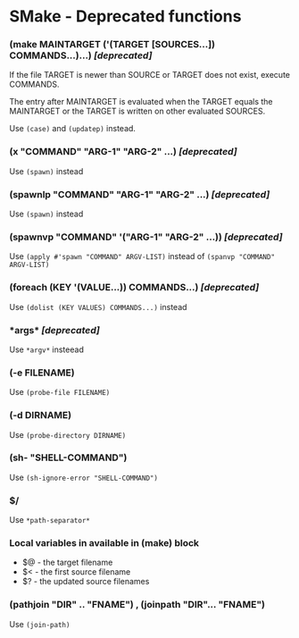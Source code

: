 SMake - Deprecated functions
============================

### (make MAINTARGET ('(TARGET [SOURCES...]) COMMANDS...)...) *[deprecated]*

If the file TARGET is newer than SOURCE or TARGET does not exist, execute COMMANDS.

The entry after MAINTARGET is evaluated when the TARGET equals the MAINTARGET
or the TARGET is written on other evaluated SOURCES.

Use `(case)` and `(updatep)` instead.

### (x "COMMAND" "ARG-1" "ARG-2" ...) *[deprecated]*

Use `(spawn)` instead

### (spawnlp "COMMAND" "ARG-1" "ARG-2" ...) *[deprecated]*

Use `(spawn)` instead

### (spawnvp "COMMAND" '("ARG-1" "ARG-2" ...)) *[deprecated]*

Use `(apply #'spawn "COMMAND" ARGV-LIST)` instead of `(spanvp "COMMAND" ARGV-LIST)`

### (foreach (KEY '(VALUE...)) COMMANDS...) *[deprecated]*

Use `(dolist (KEY VALUES) COMMANDS...)` instead

### \*args\* *[deprecated]*

Use `*argv*` insteead

### (-e FILENAME)

Use `(probe-file FILENAME)`

### (-d DIRNAME)

Use `(probe-directory DIRNAME)`

### (sh- "SHELL-COMMAND")

Use `(sh-ignore-error "SHELL-COMMAND")`

### $/

Use `*path-separator*`

### Local variables in available in (make) block

- $@ - the target filename
- $&lt; - the first source filename
- $? - the updated source filenames

### (pathjoin "DIR" .. "FNAME") , (joinpath "DIR"... "FNAME")

Use `(join-path)`

